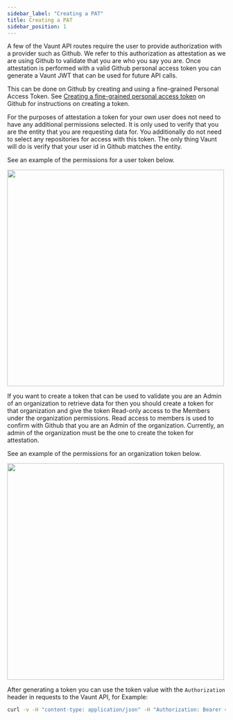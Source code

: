 ```yaml
---
sidebar_label: "Creating a PAT"
title: Creating a PAT
sidebar_position: 1
---
```


A few of the Vaunt API routes require the user to provide authorization with a provider such as Github. We refer to this authorization as attestation as we are
using Github to validate that you are who you say you are. Once attestation is performed with a valid Github personal access token you can generate a Vaunt JWT that can
be used for future API calls.

This can be done on Github by creating and using a fine-grained Personal Access Token. See [Creating a fine-grained personal access token](https://docs.github.com/en/authentication/keeping-your-account-and-data-secure/managing-your-personal-access-tokens#creating-a-fine-grained-personal-access-token) on Github for instructions on creating a token.

For the purposes of attestation a token for your own user does not need to have any additional permissions selected. It is only used to verify that you are
the entity that you are requesting data for. You additionally do not need to select any repositories for access with this token. The only thing Vaunt will do is verify
that your user id in Github matches the entity.

See an example of the permissions for a user token below.

<p>
    <img src={require('../assets/user_pat.png').default} width="500" />
</p>

If you want to create a token that can be used to validate you are an Admin of an organization to retrieve data for then you should create a token for that organization and give the token Read-only access to the Members under the organization permissions. Read access to members is used to confirm with Github that you are an Admin of the organization. Currently, an admin of the organization must be the one to create the token for attestation.

See an example of the permissions for an organization token below.

<p>
    <img src={require('../assets/organization_permissions.png').default} width="500" />
</p>

After generating a token you can use the token value with the `Authorization` header in requests to the Vaunt API, for Example:

```Bash
curl -v -H "content-type: application/json" -H "Authorization: Bearer <GITHUB_PAT>" http://api.vaunt.dev/v1/github/entities/<entity>/token
```
